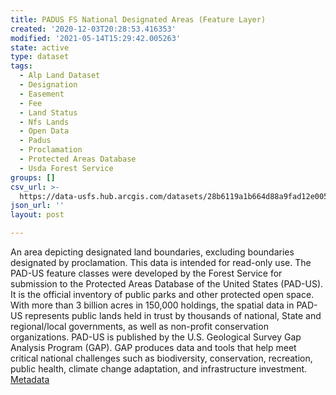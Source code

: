 ```yaml
---
title: PADUS FS National Designated Areas (Feature Layer)
created: '2020-12-03T20:28:53.416353'
modified: '2021-05-14T15:29:42.005263'
state: active
type: dataset
tags:
  - Alp Land Dataset
  - Designation
  - Easement
  - Fee
  - Land Status
  - Nfs Lands
  - Open Data
  - Padus
  - Proclamation
  - Protected Areas Database
  - Usda Forest Service
groups: []
csv_url: >-
  https://data-usfs.hub.arcgis.com/datasets/28b6119a1b664d88a9fad12e005eec82_1.csv?outSR=%7B%22latestWkid%22%3A4269%2C%22wkid%22%3A4269%7D
json_url: ''
layout: post

---
```

An area depicting designated land boundaries, excluding boundaries designated by proclamation. This data is intended for read-only use. The PAD-US feature classes were developed by the Forest Service for submission to the Protected Areas Database of the United States (PAD-US). It is the official inventory of public parks and other protected open space. With more than 3 billion acres in 150,000 holdings, the spatial data in PAD-US represents public lands held in trust by thousands of national, State and regional/local governments, as well as non-profit conservation organizations. PAD-US is published by the U.S. Geological Survey Gap Analysis Program (GAP). GAP produces data and tools that help meet critical national challenges such as biodiversity, conservation, recreation, public health, climate change adaptation, and infrastructure investment. <a href='https://data.fs.usda.gov/geodata/edw/edw_resources/meta/S_USA.PADUS_Designation.xml' target='_blank'>Metadata</a>
